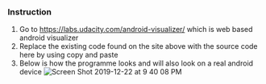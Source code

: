### Instruction
1. Go to https://labs.udacity.com/android-visualizer/ which is web based android visualizer
2. Replace the existing code found on the site above with the source code here by using copy and paste
3. Below is how the programme looks and will also look on a real android device
![Screen Shot 2019-12-22 at 9 40 08 PM](https://user-images.githubusercontent.com/13493736/71336301-bdf06780-2503-11ea-9f41-f717deab827e.png)
